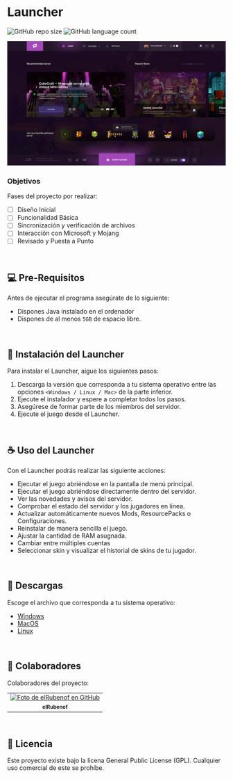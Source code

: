 # Launcher

![GitHub repo size](https://img.shields.io/github/repo-size/elRubenof/Launcher?style=for-the-badge)
![GitHub language count](https://img.shields.io/github/languages/count/elRubenof/Launcher?style=for-the-badge)

<img src="assets/preview.png" alt="exemplo imagem">

### Objetivos

Fases del proyecto por realizar:

- [ ] Diseño Inicial
- [ ] Funcionalidad Básica
- [ ] Sincronización y verificación de archivos
- [ ] Interacción con Microsoft y Mojang
- [ ] Revisado y Puesta a Punto
<br>

## 💻 Pre-Requisitos

Antes de ejecutar el programa asegúrate de lo siguiente:
* Dispones Java instalado en el ordenador
* Dispones de al menos `5GB` de espacio libre.
<br>

## 🚀 Instalación del Launcher

Para instalar el Launcher, aigue los siguientes pasos:

1. Descarga la versión que corresponda a tu sistema operativo entre las opciones `<Windows / Linux / Mac>` de la parte inferior.
2. Ejecute el instalador y espere a completar todos los pasos.
3. Asegúrese de formar parte de los miembros del servidor.
4. Ejecute el juego desde el Launcher.
<br>

## ☕ Uso del Launcher

Con el Launcher podrás realizar las siguiente acciones:

* Ejecutar el juego abriéndose en la pantalla de menú principal.
* Ejecutar el juego abriéndose directamente dentro del servidor.
* Ver las novedades y avisos del servidor.
* Comprobar el estado del servidor y los jugadores en línea.
* Actualizar automáticamente nuevos Mods, ResourcePacks o Configuraciones.
* Reinstalar de manera sencilla el juego.
* Ajustar la cantidad de RAM asugnada.
* Cambiar entre múltiples cuentas
* Seleccionar skin y visualizar el historial de skins de tu jugador.
<br>

## 📎 Descargas

Escoge el archivo que corresponda a tu sistema operativo:

* [Windows]()
* [MacOS]()
* [Linux]()
<br>

## 🤝 Colaboradores

Colaboradores del proyecto:

<table>
  <tr>
    <td align="center">
      <a href="#">
        <img src="https://avatars.githubusercontent.com/elRubenof" width="100px;" alt="Foto de elRubenof en GitHub"/><br>
        <sub>
          <b>elRubenof</b>
        </sub>
      </a>
    </td>
  </tr>
</table>
<br>

## 📝 Licencia

Este proyecto existe bajo la licena General Public License (GPL). Cualquier uso comercial de este se prohíbe.
